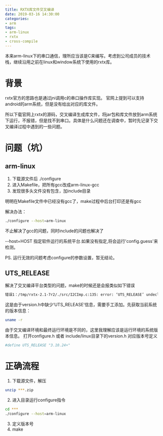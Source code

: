 ```yaml
---
title: RXTX库文件交叉编译
date: 2019-03-16 14:30:00
categories: 
- arm
tags:
- arm-linux
- rxtx
- cross-compile
---
```


本来arm-linux下的串口通信，理所应当该是C来编写。考虑到公司成员的技术栈，继续沿用之前在linux和window系统下使用的rxtx库。

<!--more-->

# 背景

rxtx官方的思路也是通过jni调用c的串口操作库实现。 官网上提到可以支持android的arm系统，但是没有给出对应的库文件。

所以下载官网上rxtx的源码，交叉编译生成库文件，将jar包和库文件放到arm系统下运行，不报错，但是找不到串口。具体是什么问题还在调查中，暂时先记录下交叉编译过程中遇到的一些问题。


# 问题（坑）

## arm-linux
1. 下载源文件后 ./configure
2. 进入Makefile，把所有gcc改成arm-linux-gcc
3. 发现很多头文件没有包含，加include目录

明明在Makefile文件中已经没有gcc了，make过程中后台打印还是有gcc

解决办法：

```bash
./configure --host=arm-linux
```

不止解决了gcc的问题，同时include的问题也解决了

--host=HOST
指定软件运行的系统平台.如果没有指定,将会运行'config.guess'来检测。

PS. 运行无效的问题考虑configure的参数设置，暂无结论。


## UTS_RELEASE

解决了交叉编译平台类型的问题，make的时候还是会报类似如下错误

```bash
错误1：/tmp/rxtx-2.1-7r2/./src/I2CImp.c:135: error: ‘UTS_RELEASE’ undeclared (first use in this function)
```

这是由于version.h中缺少’UTS_RELEASE’信息，需要手工添加。先获取当前系统的版本信息：

```bash
uname -r
```

由于交叉编译环境和最终运行环境是不同的，这里我理解应该是运行环境的系统版本信息。
打开configure.h 或者 include/linux目录下的version.h 对应版本号定义
```bash
#define UTS_RELEASE "3.10.24+"
```

# 正确流程
1. 下载源文件，解压
```bash
unzip ***.zip
```
2. 进入目录运行configure指令
```bash
cd ***
./configure --host=arm-linux
```
3. 定义版本号
4. make
